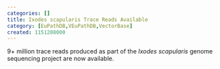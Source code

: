 ```yaml
---
categories: []
title: Ixodes scapularis Trace Reads Available
category: [EuPathDB,VEuPathDB,VectorBase]
created: 1151208000
---
```

9+ million trace reads produced as part of the <i>Ixodes scapularis</i> genome sequencing project are now available.
